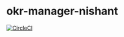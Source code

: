 # okr-manager-nishant

[![CircleCI](https://circleci.com/gh/fs-101/okr-manager-nishant.svg?style=svg)](https://circleci.com/gh/fs-101/okr-manager-nishant)